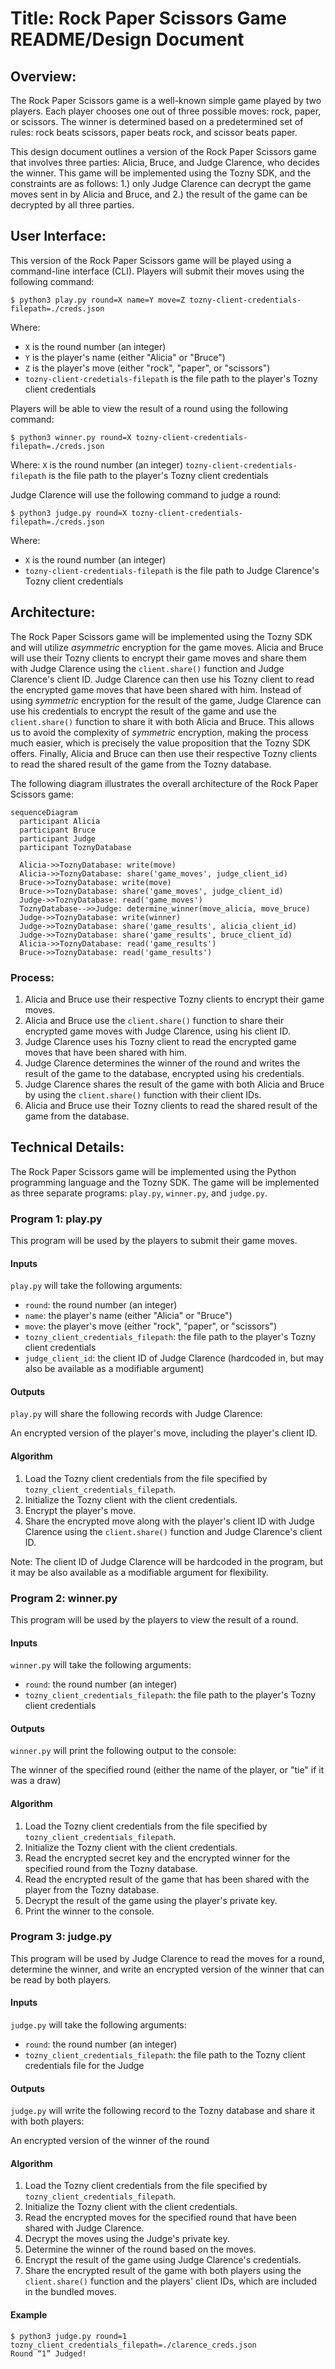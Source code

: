 # Title: Rock Paper Scissors Game README/Design Document

## Overview:
The Rock Paper Scissors game is a well-known simple game played by two players. Each player chooses one out of three possible moves: rock, paper, or scissors. The winner is determined based on a predetermined set of rules: rock beats scissors, paper beats rock, and scissor beats paper. 

This design document outlines a version of the Rock Paper Scissors game that involves three parties: Alicia, Bruce, and Judge Clarence, who decides the winner. This game will be implemented using the Tozny SDK, and the constraints are as follows: 1.) only Judge Clarence can decrypt the game moves sent in by Alicia and Bruce, and 2.) the result of the game can be decrypted by all three parties.

## User Interface:
This version of the Rock Paper Scissors game will be played using a command-line interface (CLI). Players will submit their moves using the following command:

```
$ python3 play.py round=X name=Y move=Z tozny-client-credentials-filepath=./creds.json
```

Where:
* `X` is the round number (an integer)
* `Y` is the player's name (either "Alicia" or "Bruce")
* `Z` is the player's move (either "rock", "paper", or "scissors")
* `tozny-client-credetials-filepath` is the file path to the player's Tozny client credentials

Players will be able to view the result of a round using the following command:

```
$ python3 winner.py round=X tozny-client-credentials-filepath=./creds.json
```

Where:
`X` is the round number (an integer)
`tozny-client-credentials-filepath` is the file path to the player's Tozny client credentials

Judge Clarence will use the following command to judge a round:

```
$ python3 judge.py round=X tozny-client-credentials-filepath=./creds.json
```

Where:
* `X` is the round number (an integer)
* `tozny-client-credentials-filepath` is the file path to Judge Clarence's Tozny client credentials

## Architecture:
The Rock Paper Scissors game will be implemented using the Tozny SDK and will utilize *asymmetric* encryption for the game moves. Alicia and Bruce will use their Tozny clients to encrypt their game moves and share them with Judge Clarence using the `client.share()` function and Judge Clarence's client ID. Judge Clarence can then use his Tozny client to read the encrypted game moves that have been shared with him. Instead of using *symmetric* encryption for the result of the game, Judge Clarence can use his credentials to encrypt the result of the game and use the `client.share()` function to share it with both Alicia and Bruce. This allows us to avoid the complexity of *symmetric* encryption, making the process much easier, which is precisely the value proposition that the Tozny SDK offers. Finally, Alicia and Bruce can then use their respective Tozny clients to read the shared result of the game from the Tozny database.

The following diagram illustrates the overall architecture of the Rock Paper Scissors game:

```mermaid
sequenceDiagram
  participant Alicia
  participant Bruce
  participant Judge
  participant ToznyDatabase
  
  Alicia->>ToznyDatabase: write(move)
  Alicia->>ToznyDatabase: share('game_moves', judge_client_id)
  Bruce->>ToznyDatabase: write(move)
  Bruce->>ToznyDatabase: share('game_moves', judge_client_id)
  Judge->>ToznyDatabase: read('game_moves')
  ToznyDatabase-->>Judge: determine_winner(move_alicia, move_bruce)
  Judge->>ToznyDatabase: write(winner)
  Judge->>ToznyDatabase: share('game_results', alicia_client_id)
  Judge->>ToznyDatabase: share('game_results', bruce_client_id)
  Alicia->>ToznyDatabase: read('game_results')
  Bruce->>ToznyDatabase: read('game_results')
```

### Process:
1. Alicia and Bruce use their respective Tozny clients to encrypt their game moves.
2. Alicia and Bruce use the `client.share()` function to share their encrypted game moves with Judge Clarence, using his client ID.
3. Judge Clarence uses his Tozny client to read the encrypted game moves that have been shared with him.
4. Judge Clarence determines the winner of the round and writes the result of the game to the database, encrypted using his credentials.
5. Judge Clarence shares the result of the game with both Alicia and Bruce by using the `client.share()` function with their client IDs.
6. Alicia and Bruce use their Tozny clients to read the shared result of the game from the database.

## Technical Details:

The Rock Paper Scissors game will be implemented using the Python programming language and the Tozny SDK. The game will be implemented as three separate programs: `play.py`, `winner.py`, and `judge.py`.

### Program 1: play.py

This program will be used by the players to submit their game moves. 

#### Inputs 

`play.py` will take the following arguments:

- `round`: the round number (an integer)
- `name`: the player's name (either "Alicia" or "Bruce")
- `move`: the player's move (either "rock", "paper", or "scissors")
- `tozny_client_credentials_filepath`: the file path to the player's Tozny client credentials
- `judge_client_id`: the client ID of Judge Clarence (hardcoded in, but may also be available as a modifiable argument)

#### Outputs

`play.py` will share the following records with Judge Clarence:

An encrypted version of the player's move, including the player's client ID. 

#### Algorithm

1. Load the Tozny client credentials from the file specified by `tozny_client_credentials_filepath`.
2. Initialize the Tozny client with the client credentials.
3. Encrypt the player's move.
4. Share the encrypted move along with the player's client ID with Judge Clarence using the `client.share()` function and Judge Clarence's client ID.

Note: The client ID of Judge Clarence will be hardcoded in the program, but it may be also available as a modifiable argument for flexibility.

### Program 2: winner.py

This program will be used by the players to view the result of a round. 

#### Inputs

`winner.py` will take the following arguments:

* `round`: the round number (an integer)
* `tozny_client_credentials_filepath`: the file path to the player's Tozny client credentials

#### Outputs

`winner.py` will print the following output to the console:

The winner of the specified round (either the name of the player, or "tie" if it was a draw)

#### Algorithm

1. Load the Tozny client credentials from the file specified by `tozny_client_credentials_filepath`.
2. Initialize the Tozny client with the client credentials.
3. Read the encrypted secret key and the encrypted winner for the specified round from the Tozny database.
4. Read the encrypted result of the game that has been shared with the player from the Tozny database.
5. Decrypt the result of the game using the player's private key.
6. Print the winner to the console.

### Program 3: judge.py
This program will be used by Judge Clarence to read the moves for a round, determine the winner, and write an encrypted version of the winner that can be read by both players.

#### Inputs
`judge.py` will take the following arguments:

* `round`: the round number (an integer)
* `tozny_client_credentials_filepath`: the file path to the Tozny client credentials file for the Judge

#### Outputs
`judge.py` will write the following record to the Tozny database and share it with both players:

An encrypted version of the winner of the round

#### Algorithm
1. Load the Tozny client credentials from the file specified by `tozny_client_credentials_filepath`.
2. Initialize the Tozny client with the client credentials.
3. Read the encrypted moves for the specified round that have been shared with Judge Clarence.
4. Decrypt the moves using the Judge's private key.
5. Determine the winner of the round based on the moves.
6. Encrypt the result of the game using Judge Clarence's credentials.
7. Share the encrypted result of the game with both players using the `client.share()` function and the players' client IDs, which are included in the bundled moves.

#### Example
```
$ python3 judge.py round=1 tozny_client_credentials_filepath=./clarence_creds.json
Round “1” Judged!
```


